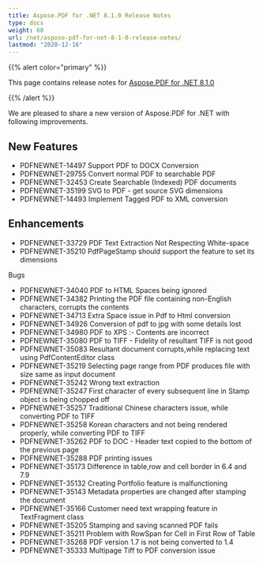 ```yaml
---
title: Aspose.PDF for .NET 8.1.0 Release Notes
type: docs
weight: 60
url: /net/aspose-pdf-for-net-8-1-0-release-notes/
lastmod: "2020-12-16"
---
```


{{% alert color="primary" %}} 

This page contains release notes for [Aspose.PDF for .NET 8.1.0](http://www.aspose.com/downloads/pdf/net/new-releases/aspose.pdf-for-.net-8.1.0/)

{{% /alert %}} 

We are pleased to share a new version of Aspose.PDF for .NET with following improvements.
## **New Features**
- PDFNEWNET-14497 Support PDF to DOCX Conversion
- PDFNEWNET-29755 Convert normal PDF to searchable PDF
- PDFNEWNET-32453 Create Searchable (Indexed) PDF documents
- PDFNEWNET-35199 SVG to PDF - get source SVG dimensions
- PDFNEWNET-14493 Implement Tagged PDF to XML conversion
## **Enhancements**
- PDFNEWNET-33729 PDF Text Extraction Not Respecting White-space
- PDFNEWNET-35210 PdfPageStamp should support the feature to set its dimensions

Bugs

- PDFNEWNET-34040 PDF to HTML Spaces being ignored
- PDFNEWNET-34382 Printing the PDF file containing non-English characters, corrupts the contents
- PDFNEWNET-34713 Extra Space issue in Pdf to Html conversion
- PDFNEWNET-34926 Conversion of pdf to jpg with some details lost
- PDFNEWNET-34980 PDF to XPS :- Contents are incorrect
- PDFNEWNET-35080 PDF to TIFF - Fidelity of resultant TIFF is not good
- PDFNEWNET-35083 Resultant document corrupts,while replacing text using PdfContentEditor class
- PDFNEWNET-35219 Selecting page range from PDF produces file with size same as input document
- PDFNEWNET-35242 Wrong text extraction
- PDFNEWNET-35247 First character of every subsequent line in Stamp object is being chopped off
- PDFNEWNET-35257 Traditional Chinese characters issue, while converting PDF to TIFF
- PDFNEWNET-35258 Korean characters and not being rendered properly, while converting PDF to TIFF
- PDFNEWNET-35262 PDF to DOC - Header text copied to the bottom of the previous page
- PDFNEWNET-35288 PDF printing issues
- PDFNEWNET-35173 Difference in table,row and cell border in 6.4 and 7.9
- PDFNEWNET-35132 Creating Portfolio feature is malfunctioning
- PDFNEWNET-35143 Metadata properties are changed after stamping the document
- PDFNEWNET-35166 Customer need text wrapping feature in TextFragment class
- PDFNEWNET-35205 Stamping and saving scanned PDF fails
- PDFNEWNET-35211 Problem with RowSpan for Cell in First Row of Table
- PDFNEWNET-35268 PDF version 1.7 is not being converted to 1.4
- PDFNEWNET-35333 Multipage Tiff to PDF conversion issue
